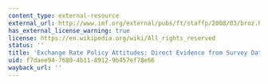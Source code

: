 ```yaml
---
content_type: external-resource
external_url: http://www.imf.org/external/pubs/ft/staffp/2008/03/broz.htm
has_external_license_warning: true
license: https://en.wikipedia.org/wiki/All_rights_reserved
status: ''
title: 'Exchange Rate Policy Attitudes: Direct Evidence from Survey Data'
uid: f7daee94-7680-4b11-8912-9b457ef78e66
wayback_url: ''
---
```

